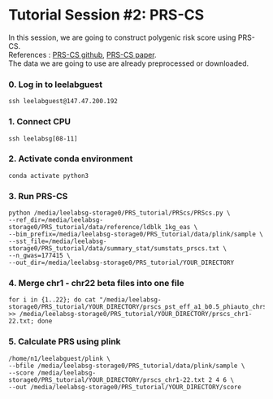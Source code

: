 # Tutorial Session #2: PRS-CS

In this session, we are going to construct polygenic risk score using PRS-CS. \
References : [PRS-CS github](https://github.com/getian107/PRScs), [PRS-CS paper](https://www.ncbi.nlm.nih.gov/pmc/articles/PMC6467998/). \
The data we are going to use are already preprocessed or downloaded.

### 0. Log in to leelabguest
``` 
ssh leelabguest@147.47.200.192
```

### 1. Connect CPU
``` 
ssh leelabsg[08-11]
``` 

### 2. Activate conda environment
``` 
conda activate python3
``` 

### 3. Run PRS-CS 
``` 
python /media/leelabsg-storage0/PRS_tutorial/PRScs/PRScs.py \
--ref_dir=/media/leelabsg-storage0/PRS_tutorial/data/reference/ldblk_1kg_eas \
--bim_prefix=/media/leelabsg-storage0/PRS_tutorial/data/plink/sample \
--sst_file=/media/leelabsg-storage0/PRS_tutorial/data/summary_stat/sumstats_prscs.txt \
--n_gwas=177415 \
--out_dir=/media/leelabsg-storage0/PRS_tutorial/YOUR_DIRECTORY
``` 

### 4. Merge chr1 - chr22 beta files into one file 
``` 
for i in {1..22}; do cat "/media/leelabsg-storage0/PRS_tutorial/YOUR_DIRECTORY/prscs_pst_eff_a1_b0.5_phiauto_chr$i.txt" >> /media/leelabsg-storage0/PRS_tutorial/YOUR_DIRECTORY/prscs_chr1-22.txt; done
``` 

### 5. Calculate PRS using plink 
``` 
/home/n1/leelabguest/plink \
--bfile /media/leelabsg-storage0/PRS_tutorial/data/plink/sample \
--score /media/leelabsg-storage0/PRS_tutorial/YOUR_DIRECTORY/prscs_chr1-22.txt 2 4 6 \
--out /media/leelabsg-storage0/PRS_tutorial/YOUR_DIRECTORY/score
``` 
